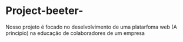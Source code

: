# Project-beeter-
Nosso projeto é focado no deselvolvimento de uma platarfoma web (A principio) na educação de colaboradores de um empresa
